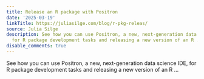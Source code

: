 ```yaml
---
title: Release an R package with Positron
date: '2025-03-19'
linkTitle: https://juliasilge.com/blog/r-pkg-releas/
source: Julia Silge
description: See how you can use Positron, a new, next-generation data science IDE,
  for R package development tasks and releasing a new version of an R ...
disable_comments: true
---
```

See how you can use Positron, a new, next-generation data science IDE, for R package development tasks and releasing a new version of an R ...